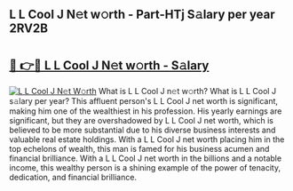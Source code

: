 ## L L Cool J N𝚎t w𝚘rth - Part-HTj S𝚊lary per year 2RV2B

# <h2><a href="http://gc4r2fl.nevu.top/?p=L+L+Cool+J">🔗 👉🔴 L L Cool J N𝚎t w𝚘rth - S𝚊lary</a></h2>

[![L L Cool J N𝚎t W𝚘rth](https://i.imgur.com/Oavwk0R.jpeg)](http://gc4r2fl.nevu.top/?p=L+L+Cool+J)
What is L L Cool J n𝚎t w𝚘rth? What is L L Cool J s𝚊lary per year?
This affluent person's L L Cool J net worth is significant, making him one of the wealthiest in his profession. His yearly earnings are significant, but they are overshadowed by L L Cool J net worth, which is believed to be more substantial due to his diverse business interests and valuable real estate holdings. With a L L Cool J net worth placing him in the top echelons of wealth, this man is famed for his business acumen and financial brilliance. With a L L Cool J net worth in the billions and a notable income, this wealthy person is a shining example of the power of tenacity, dedication, and financial brilliance.
